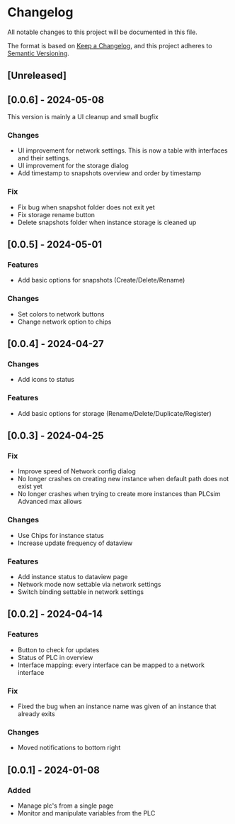 # Changelog

All notable changes to this project will be documented in this file.

The format is based on [Keep a Changelog](https://keepachangelog.com/en/1.0.0/),
and this project adheres to [Semantic Versioning](https://semver.org/spec/v2.0.0.html).

## [Unreleased]

## [0.0.6] - 2024-05-08

This version is mainly a UI cleanup and small bugfix

### Changes
- UI improvement for network settings. This is now a table with interfaces and their settings.
- UI improvement for the storage dialog
- Add timestamp to snapshots overview and order by timestamp

### Fix
- Fix bug when snapshot folder does not exit yet
- Fix storage rename button
- Delete snapshots folder when instance storage is cleaned up

## [0.0.5] - 2024-05-01

### Features
- Add basic options for snapshots (Create/Delete/Rename)

### Changes
- Set colors to network buttons
- Change network option to chips

## [0.0.4] - 2024-04-27

### Changes
- Add icons to status

### Features
- Add basic options for storage (Rename/Delete/Duplicate/Register)

## [0.0.3] - 2024-04-25

### Fix
- Improve speed of Network config dialog
- No longer crashes on creating new instance when default path does not exist yet
- No longer crashes when trying to create more instances than PLCsim Advanced max allows

### Changes
- Use Chips for instance status
- Increase update frequency of dataview 

### Features
- Add instance status to dataview page
- Network mode now settable via network settings
- Switch binding settable in network settings

## [0.0.2] - 2024-04-14

### Features

- Button to check for updates
- Status of PLC in overview
- Interface mapping: every interface can be mapped to a network interface

### Fix

- Fixed the bug when an instance name was given of an instance that already exits

### Changes

- Moved notifications to bottom right

## [0.0.1] - 2024-01-08

### Added

- Manage plc's from a single page
- Monitor and manipulate variables from the PLC
